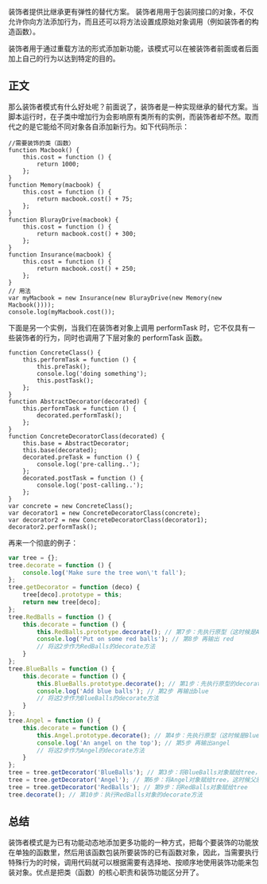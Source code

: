 装饰者提供比继承更有弹性的替代方案。 装饰者用用于包装同接口的对象，不仅允许你向方法添加行为，而且还可以将方法设置成原始对象调用（例如装饰者的构造函数）。

装饰者用于通过重载方法的形式添加新功能，该模式可以在被装饰者前面或者后面加上自己的行为以达到特定的目的。

## 正文

那么装饰者模式有什么好处呢？前面说了，装饰者是一种实现继承的替代方案。当脚本运行时，在子类中增加行为会影响原有类所有的实例，而装饰者却不然。取而代之的是它能给不同对象各自添加新行为。如下代码所示：

```
//需要装饰的类（函数）
function Macbook() {
    this.cost = function () {
        return 1000;
    };
}
function Memory(macbook) {
    this.cost = function () {
        return macbook.cost() + 75;
    };
}
function BlurayDrive(macbook) {
    this.cost = function () {
        return macbook.cost() + 300;
    };
}
function Insurance(macbook) {
    this.cost = function () {
        return macbook.cost() + 250;
    };
}
// 用法
var myMacbook = new Insurance(new BlurayDrive(new Memory(new Macbook())));
console.log(myMacbook.cost());
```

下面是另一个实例，当我们在装饰者对象上调用 performTask 时，它不仅具有一些装饰者的行为，同时也调用了下层对象的 performTask 函数。

```
function ConcreteClass() {
    this.performTask = function () {
        this.preTask();
        console.log('doing something');
        this.postTask();
    };
}
function AbstractDecorator(decorated) {
    this.performTask = function () {
        decorated.performTask();
    };
}
function ConcreteDecoratorClass(decorated) {
    this.base = AbstractDecorator;
    this.base(decorated);
    decorated.preTask = function () {
        console.log('pre-calling..');
    };
    decorated.postTask = function () {
        console.log('post-calling..');
    };
}
var concrete = new ConcreteClass();
var decorator1 = new ConcreteDecoratorClass(concrete);
var decorator2 = new ConcreteDecoratorClass(decorator1);
decorator2.performTask();
```

再来一个彻底的例子：

```javascript
var tree = {};
tree.decorate = function () {
    console.log('Make sure the tree won\'t fall');
};
tree.getDecorator = function (deco) {
    tree[deco].prototype = this;
    return new tree[deco];
};
tree.RedBalls = function () {
    this.decorate = function () {
        this.RedBalls.prototype.decorate(); // 第7步：先执行原型（这时候是Angel了）的decorate方法
        console.log('Put on some red balls'); // 第8步 再输出 red
        // 将这2步作为RedBalls的decorate方法
    }
};
tree.BlueBalls = function () {
    this.decorate = function () {
        this.BlueBalls.prototype.decorate(); // 第1步：先执行原型的decorate方法，也就是tree.decorate()
        console.log('Add blue balls'); // 第2步 再输出blue
        // 将这2步作为BlueBalls的decorate方法
    }
};
tree.Angel = function () {
    this.decorate = function () {
        this.Angel.prototype.decorate(); // 第4步：先执行原型（这时候是BlueBalls了）的decorate方法
        console.log('An angel on the top'); // 第5步 再输出angel
        // 将这2步作为Angel的decorate方法
    }
};
tree = tree.getDecorator('BlueBalls'); // 第3步：将BlueBalls对象赋给tree，这时候父原型里的getDecorator依然可用
tree = tree.getDecorator('Angel'); // 第6步：将Angel对象赋给tree，这时候父原型的父原型里的getDecorator依然可用
tree = tree.getDecorator('RedBalls'); // 第9步：将RedBalls对象赋给tree
tree.decorate(); // 第10步：执行RedBalls对象的decorate方法
```

## 总结

装饰者模式是为已有功能动态地添加更多功能的一种方式，把每个要装饰的功能放在单独的函数里，然后用该函数包装所要装饰的已有函数对象，因此，当需要执行特殊行为的时候，调用代码就可以根据需要有选择地、按顺序地使用装饰功能来包装对象。优点是把类（函数）的核心职责和装饰功能区分开了。
